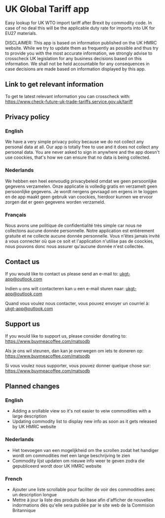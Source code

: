 # UK Global Tariff app

Easy lookup for UK WTO import tariff after Brexit by commodity code. In case of no deal this will be the applicable duty rate for imports into UK for EU27    materials.


DISCLAIMER:
This app is based on information published on the UK HMRC website. While we try to update them as frequently as possible and thus try to provide you with the most accurate information, we strongly advise to crosscheck UK legislation for any business decisions based on this information. We shall not be held accountable for any consequences in case decisions are made based on information displayed by this app. 

## Link to get relevant information

To get te latest relevant information you can crosscheck with: https://www.check-future-uk-trade-tariffs.service.gov.uk/tariff

## Privacy policy

### English

We have a very simple privacy policy because we do not collect any personal data at all. Our app is totally free to use and it does not collect any personal data. You are never asked to sign in anywhere and the app doesn't use coockies, that's how we can ensure that no data is being collected.

### Nederlands

We hebben een heel eenvoudig privacybeleid omdat we geen persoonlijke gegevens verzamelen. Onze applicatie is volledig gratis en verzamelt geen persoonlijke gegevens. Je wordt nergens gevraagd om ergens in te loggen en de app maakt geen gebruik van coockies, hierdoor kunnen we ervoor zorgen dat er geen gegevens worden verzameld.

### Français

Nous avons une politique de confidentialité très simple car nous ne collectons aucune donnée personnelle. Notre application est entièrement gratuite et ne collecte aucune donnée personnelle. Vous n'êtes jamais invité à vous connecter où que ce soit et l'application n'utilise pas de coockies, nous pouvons donc nous assurer qu'aucune donnée n'est collectée.

## Contact us

If you would like to contact us please send an e-mail to: ukgt-app@outlook.com

Indien u ons wilt contacteren kan u een e-mail sturen naar: ukgt-app@outlook.com

Quand vous voulez nous contacter, vous pouvez envoyer un courriel à: ukgt-app@outlook.com


## Support us

If you would like to support us, please consider donating to: https://www.buymeacoffee.com/matsodb

Als je ons wil steunen, dan kan je overwegen om iets te doneren op: https://www.buymeacoffee.com/matsodb

Si vous voulez nous supporter, vous pouvez donner quelque chose sur: https://www.buymeacoffee.com/matsodb


## Planned changes

### English

* Adding a srollable view so it's not easier to veiw commodities with a large description
* Updating commodity list to display new info as soon as it gets released by UK HMRC website

### Nederlands

* Het toevoegen van een mogelijkheid om the scrollen zodat het handiger wordt om commodities met een lange beschrijving te zien
* Commodity lijst updaten om nieuwe info weer te geven zodra die gepubliceerd wordt door UK HMRC website

### French

* Ajouter une liste scrollable pour faciliter de voir des commodities avec un description longue
* Mettre à jour la liste des produits de base afin d'afficher de nouvelles indormations dès qu'elle sera publiée par le site web de la Commision Britannique
